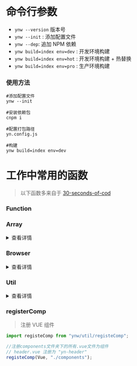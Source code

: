 # 命令行参数

* `ynw --version` 版本号
* `ynw --init` : 添加配置文件
* `ynw --dep`: 追加 NPM 依赖
* `ynw build=index env=dev` : 开发环境构建
* `ynw build=index env=hot` : 开发环境构建 + 热替换
* `ynw build=index env=pro` : 生产环境构建

### 使用方法

```shell
#添加配置文件
ynw --init

#安装依赖包
cnpm i

#配置打包路径
yn.config.js

#构建
ynw build=index env=dev
```

# 工作中常用的函数

> 以下函数多来自于 [30-seconds-of-cod](https://github.com/Chalarangelo/30-seconds-of-code)

### Function

### Array

<details>
<summary>查看详情</summary>

* [`differenceBy`](#differenceby)

</details>

### Browser

<details>
<summary>查看详情</summary>

* [`uuid`](#uuid)
* [`createEventHub`](#createEventHub)
* [`element`](#element)
* [`runInRaf`](#runInRaf)
* [`runInWorker`](#runInWorker)

</details>

### Util

<details>
<summary>查看详情</summary>

* [`registeComp`](#registeComp)
* [`httpPost`](#httppost)

</details>

### registerComp

> 注册 VUE 组件

```js
import registeComp from "ynw/util/registeComp";

//注册components文件夹下的所有.vue文件为组件
// header.vue 注册为 "yn-header"
registeComp(Vue, "./components");
```

